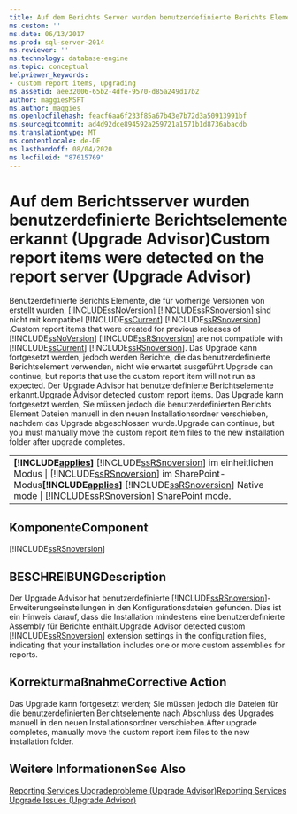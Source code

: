 ```yaml
---
title: Auf dem Berichts Server wurden benutzerdefinierte Berichts Elemente erkannt (Upgrade Advisor) | Microsoft-Dokumentation
ms.custom: ''
ms.date: 06/13/2017
ms.prod: sql-server-2014
ms.reviewer: ''
ms.technology: database-engine
ms.topic: conceptual
helpviewer_keywords:
- custom report items, upgrading
ms.assetid: aee32006-65b2-4dfe-9570-d85a249d17b2
author: maggiesMSFT
ms.author: maggies
ms.openlocfilehash: feacf6aa6f233f85a67b43e7b72d3a50913991bf
ms.sourcegitcommit: ad4d92dce894592a259721a1571b1d8736abacdb
ms.translationtype: MT
ms.contentlocale: de-DE
ms.lasthandoff: 08/04/2020
ms.locfileid: "87615769"
---
```

# <a name="custom-report-items-were-detected-on-the-report-server-upgrade-advisor"></a><span data-ttu-id="80b14-102">Auf dem Berichtsserver wurden benutzerdefinierte Berichtselemente erkannt (Upgrade Advisor)</span><span class="sxs-lookup"><span data-stu-id="80b14-102">Custom report items were detected on the report server (Upgrade Advisor)</span></span>
  <span data-ttu-id="80b14-103">Benutzerdefinierte Berichts Elemente, die für vorherige Versionen von erstellt wurden, [!INCLUDE[ssNoVersion](../../includes/ssnoversion-md.md)] [!INCLUDE[ssRSnoversion](../../includes/ssrsnoversion-md.md)] sind nicht mit kompatibel [!INCLUDE[ssCurrent](../../includes/sscurrent-md.md)] [!INCLUDE[ssRSnoversion](../../includes/ssrsnoversion-md.md)] .</span><span class="sxs-lookup"><span data-stu-id="80b14-103">Custom report items that were created for previous releases of [!INCLUDE[ssNoVersion](../../includes/ssnoversion-md.md)] [!INCLUDE[ssRSnoversion](../../includes/ssrsnoversion-md.md)] are not compatible with [!INCLUDE[ssCurrent](../../includes/sscurrent-md.md)] [!INCLUDE[ssRSnoversion](../../includes/ssrsnoversion-md.md)].</span></span> <span data-ttu-id="80b14-104">Das Upgrade kann fortgesetzt werden, jedoch werden Berichte, die das benutzerdefinierte Berichtselement verwenden, nicht wie erwartet ausgeführt.</span><span class="sxs-lookup"><span data-stu-id="80b14-104">Upgrade can continue, but reports that use the custom report item will not run as expected.</span></span> <span data-ttu-id="80b14-105">Der Upgrade Advisor hat benutzerdefinierte Berichtselemente erkannt.</span><span class="sxs-lookup"><span data-stu-id="80b14-105">Upgrade Advisor detected custom report items.</span></span> <span data-ttu-id="80b14-106">Das Upgrade kann fortgesetzt werden, Sie müssen jedoch die benutzerdefinierten Berichts Element Dateien manuell in den neuen Installationsordner verschieben, nachdem das Upgrade abgeschlossen wurde.</span><span class="sxs-lookup"><span data-stu-id="80b14-106">Upgrade can continue, but you must manually move the custom report item files to the new installation folder after upgrade completes.</span></span>  
  
||  
|-|  
|<span data-ttu-id="80b14-107">**[!INCLUDE[applies](../../includes/applies-md.md)]** [!INCLUDE[ssRSnoversion](../../includes/ssrsnoversion-md.md)] im einheitlichen Modus &#124; [!INCLUDE[ssRSnoversion](../../includes/ssrsnoversion-md.md)] im SharePoint-Modus</span><span class="sxs-lookup"><span data-stu-id="80b14-107">**[!INCLUDE[applies](../../includes/applies-md.md)]**  [!INCLUDE[ssRSnoversion](../../includes/ssrsnoversion-md.md)] Native mode &#124; [!INCLUDE[ssRSnoversion](../../includes/ssrsnoversion-md.md)] SharePoint mode.</span></span>|  
  
## <a name="component"></a><span data-ttu-id="80b14-108">Komponente</span><span class="sxs-lookup"><span data-stu-id="80b14-108">Component</span></span>  
 [!INCLUDE[ssRSnoversion](../../includes/ssrsnoversion-md.md)]  
  
## <a name="description"></a><span data-ttu-id="80b14-109">BESCHREIBUNG</span><span class="sxs-lookup"><span data-stu-id="80b14-109">Description</span></span>  
 <span data-ttu-id="80b14-110">Der Upgrade Advisor hat benutzerdefinierte [!INCLUDE[ssRSnoversion](../../includes/ssrsnoversion-md.md)]-Erweiterungseinstellungen in den Konfigurationsdateien gefunden. Dies ist ein Hinweis darauf, dass die Installation mindestens eine benutzerdefinierte Assembly für Berichte enthält.</span><span class="sxs-lookup"><span data-stu-id="80b14-110">Upgrade Advisor detected custom [!INCLUDE[ssRSnoversion](../../includes/ssrsnoversion-md.md)] extension settings in the configuration files, indicating that your installation includes one or more custom assemblies for reports.</span></span>  
  
## <a name="corrective-action"></a><span data-ttu-id="80b14-111">Korrekturmaßnahme</span><span class="sxs-lookup"><span data-stu-id="80b14-111">Corrective Action</span></span>  
 <span data-ttu-id="80b14-112">Das Upgrade kann fortgesetzt werden; Sie müssen jedoch die Dateien für die benutzerdefinierten Berichtselemente nach Abschluss des Upgrades manuell in den neuen Installationsordner verschieben.</span><span class="sxs-lookup"><span data-stu-id="80b14-112">After upgrade completes, manually move the custom report item files to the new installation folder.</span></span>  
  
## <a name="see-also"></a><span data-ttu-id="80b14-113">Weitere Informationen</span><span class="sxs-lookup"><span data-stu-id="80b14-113">See Also</span></span>  
 [<span data-ttu-id="80b14-114">Reporting Services Upgradeprobleme &#40;Upgrade Advisor&#41;</span><span class="sxs-lookup"><span data-stu-id="80b14-114">Reporting Services Upgrade Issues &#40;Upgrade Advisor&#41;</span></span>](../../../2014/sql-server/install/reporting-services-upgrade-issues-upgrade-advisor.md)  
  
  
